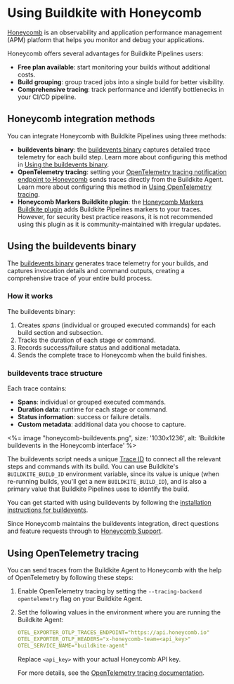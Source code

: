 # Using Buildkite with Honeycomb

[Honeycomb](https://www.honeycomb.io/) is an observability and application performance management (APM) platform that helps you monitor and debug your applications.

Honeycomb offers several advantages for Buildkite Pipelines users:

- **Free plan available**: start monitoring your builds without additional costs.
- **Build grouping**: group traced jobs into a single build for better visibility.
- **Comprehensive tracing**: track performance and identify bottlenecks in your CI/CD pipeline.

## Honeycomb integration methods

You can integrate Honeycomb with Buildkite Pipelines using three methods:

- **buildevents binary**: the [buildevents binary](https://github.com/honeycombio/buildevents) captures detailed trace telemetry for each build step. Learn more about configuring this method in [Using the buildevents binary](#using-the-buildevents-binary).
- **OpenTelemetry tracing**: setting your [OpenTelemetry tracing notification endpoint to Honeycomb](/docs/pipelines/integrations/observability/opentelemetry#opentelemetry-tracing-notification-service-honeycomb) sends traces directly from the Buildkite Agent. Learn more about configuring this method in [Using OpenTelemetry tracing](#using-opentelemetry-tracing).
- **Honeycomb Markers Buildkite plugin**: the [Honeycomb Markers Buildkite plugin](https://www.honeycomb.io/integration/buildkite-markers) adds Buildkite Pipelines markers to your traces. However, for security best practice reasons, it is not recommended using this plugin as it is community-maintained with irregular updates.

## Using the buildevents binary

The [buildevents binary](https://github.com/honeycombio/buildevents) generates trace telemetry for your builds, and captures invocation details and command outputs, creating a comprehensive trace of your entire build process.

### How it works

The buildevents binary:

1. Creates _spans_ (individual or grouped executed commands) for each build section and subsection.
1. Tracks the duration of each stage or command.
1. Records success/failure status and additional metadata.
1. Sends the complete trace to Honeycomb when the build finishes.

### buildevents trace structure

Each trace contains:

- **Spans**: individual or grouped executed commands.
- **Duration data**: runtime for each stage or command.
- **Status information**: success or failure details.
- **Custom metadata**: additional data you choose to capture.

<%= image "honeycomb-buildevents.png", size: '1030x1236', alt: 'Buildkite buildevents in the Honeycomb interface' %>

The buildevents script needs a unique [Trace ID](https://github.com/honeycombio/buildevents?tab=readme-ov-file#trace-identifier) to connect all the relevant steps and commands with its build. You can use Buildkite's `BUILDKITE_BUILD_ID` environment variable, since its value is unique (when re-running builds, you'll get a new `BUILDKITE_BUILD_ID`), and is also a primary value that Buildkite Pipelines uses to identify the build.

You can get started with using buildevents by following the [installation instructions for buildevents](https://github.com/honeycombio/buildevents?tab=readme-ov-file#installation).

Since Honeycomb maintains the buildevents integration, direct questions and feature requests through to [Honeycomb Support](https://www.honeycomb.io/support).

## Using OpenTelemetry tracing

You can send traces from the Buildkite Agent to Honeycomb with the help of OpenTelemetry by following these steps:

1. Enable OpenTelemetry tracing by setting the `--tracing-backend opentelemetry` flag on your Buildkite Agent.

1. Set the following values in the environment where you are running the Buildkite Agent:

    ```yaml
    OTEL_EXPORTER_OTLP_TRACES_ENDPOINT="https://api.honeycomb.io"
    OTEL_EXPORTER_OTLP_HEADERS="x-honeycomb-team=<api_key>"
    OTEL_SERVICE_NAME="buildkite-agent"
    ```

    Replace `<api_key>` with your actual Honeycomb API key.

    For more details, see the [OpenTelemetry tracing documentation](/docs/agent/v3/tracing#using-opentelemetry-tracing).
